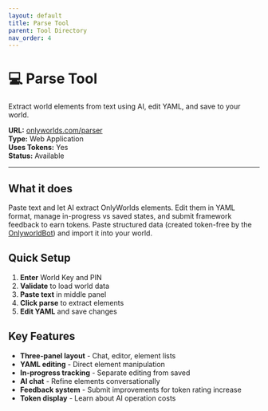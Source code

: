 ```yaml
---
layout: default
title: Parse Tool
parent: Tool Directory
nav_order: 4
---
```


# 💻 Parse Tool

Extract world elements from text using AI, edit YAML, and save to your world.

**URL:** [onlyworlds.com/parser](https://onlyworlds.com/parser)  
**Type:** Web Application  
**Uses Tokens:** Yes  
**Status:** Available

---

## What it does

Paste text and let AI extract OnlyWorlds elements. Edit them in YAML format, manage in-progress vs saved states, and submit framework feedback to earn tokens. Paste structured data (created token-free by the [OnlyworldBot](https://chatgpt.com/g/g-dydgDFnOz-onlyworldbot)) and import it into your world.

## Quick Setup

1. **Enter** World Key and PIN
2. **Validate** to load world data
3. **Paste text** in middle panel
4. **Click parse** to extract elements
5. **Edit YAML** and save changes

## Key Features

- **Three-panel layout** - Chat, editor, element lists
- **YAML editing** - Direct element manipulation
- **In-progress tracking** - Separate editing from saved
- **AI chat** - Refine elements conversationally
- **Feedback system** - Submit improvements for token rating increase
- **Token display** - Learn about AI operation costs

 

 